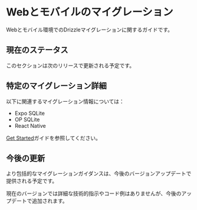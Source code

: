 # Webとモバイルのマイグレーション

Webとモバイル環境でのDrizzleマイグレーションに関するガイドです。

## 現在のステータス

このセクションは次のリリースで更新される予定です。

## 特定のマイグレーション詳細

以下に関連するマイグレーション情報については：
- Expo SQLite
- OP SQLite
- React Native

[Get Started](/docs/get-started/expo-new)ガイドを参照してください。

## 今後の更新

より包括的なマイグレーションガイダンスは、今後のバージョンアップデートで提供される予定です。

現在のバージョンでは詳細な技術的指示やコード例はありませんが、今後のアップデートで追加されます。

